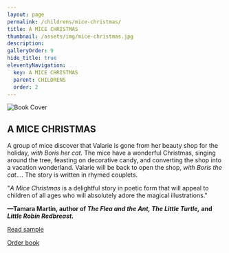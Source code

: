 ```yaml
---
layout: page
permalink: /childrens/mice-christmas/
title: A MICE CHRISTMAS
thumbnail: /assets/img/mice-christmas.jpg
description: 
galleryOrder: 9
hide_title: true
eleventyNavigation:
  key: A MICE CHRISTMAS
  parent: CHILDRENS
  order: 2
---
```


<div class="container">
  <div class="image-container">
    <img src="/assets/img/mice-christmas.jpg" alt="Book Cover">
  </div>
  <div class="text-container">
    <h2>A MICE CHRISTMAS</h2>
    <p>A group of mice discover that Valarie is gone from her beauty shop for the holiday, <em>with Boris her cat</em>. The mice have a wonderful Christmas, singing around the tree, feasting on decorative candy, and converting the shop into a vacation wonderland. Valarie will be back to open the shop, <em>with Boris the cat</em>.... The story is written in rhymed couplets.</p>
<p>"<em>A Mice Christmas</em> is a delightful story in poetic form that will appeal to children of all ages who will absolutely adore the magical illustrations."</p>
    <p><strong>—Tamara Martin, author of <em>The Flea and the Ant,</em> <em>The Little Turtle,</em> and <em>Little Robin Redbreast.</em></strong></p>
    <p><a href="#" id="toggle-sample">Read sample</a></p>
    <p><a href="https://littleredtree.com/a-mice-christmas-at-valeries-place/">Order book</a></p>

  </div>
</div>

<div class="centered-content" id="sample-content" style="display: none;">
<p><strong><u>One: Christmas Eve</u></strong></p>
<p>The night before Christmas,</p>
<p>in a snow of white lace,</p>
<p>frost painting the windows</p>
<p>of Valerie's Place:</p>
<p>the shop is closed tight</p>
<p>'till Valarie comes back,</p>
<p>'till the day after Christmas</p>
<p>with Boris her cat.</p>
<p>'Till the day after Christmas</p>
<p>beautifying can wait,</p>
<p>'till the day after Christmas</p>
<p>at <em>quarter-past-eight</em>....</p>
<p>'Till the day after Christmas,</p>
<p>at a fraction to nine,</p>
<p>the shop will be empty</p>
<p>of Valerie's feline.</p></th>
<p><img src="/assets/img/mice-christmas-illus.jpg" alt="Mice Christmas Illustration" style="border-radius: 8px;"/></p>
</div>

<script>
  document.addEventListener('DOMContentLoaded', function() {
    const toggleLink = document.getElementById("toggle-sample");
    const prologueContent = document.getElementById("sample-content");

    toggleLink.addEventListener("click", function(event) {
      event.preventDefault(); // Prevent default link behavior
      if (prologueContent.style.display === "none") {
        prologueContent.style.display = "block"; // Show content
        toggleLink.textContent = "Hide sample"; // Change link text
        prologueContent.scrollIntoView({ behavior: "smooth" }); // Scroll to content
      } else {
        prologueContent.style.display = "none"; // Hide content
        toggleLink.textContent = "Read sample"; // Change link text back
      }
    });
  });
</script>

